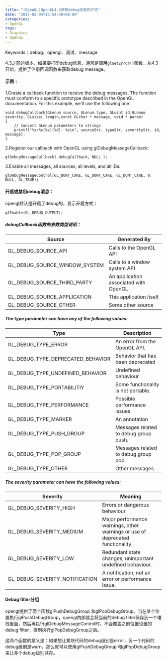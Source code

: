 ```yaml
---
title: "[OpenGL]OpenGL4.3获取debug信息的方式"
date: "2017-02-04T15:54:40+08:00"
categories:
- OpenGL
tags:
- Graphics
- OpenGL
---
```


Keywords：debug、opengl、调试、message

4.3之前的版本，如果要打印debug信息，通常是调用`glGetError()`函数，从4.3开始，提供了注册回调函数来获取debug message。

#### 示例：

1.Create a callback function to receive the debug messages. The function must conform to a specific prototype described in the OpenGL documentation. For this example, we'll use the following one:

    void debugCallback(GLenum source, GLenum type, GLuint id,GLenum severity, GLsizei length,const GLchar * message, void * param)
    {
        // Convert GLenum parameters to strings
        printf("%s:%s[%s](%d): %s\n", sourceStr, typeStr, severityStr, id, message);
    }

2.Register our callback with OpenGL using glDebugMessageCallback:

    glDebugMessageCallback( debugCallback, NULL );

 

3.Enable all messages, all sources, all levels, and all IDs:

    glDebugMessageControl(GL_DONT_CARE, GL_DONT_CARE, GL_DONT_CARE, 0, NULL, GL_TRUE);


#### 开启或禁用debug消息：

opengl默认是开启了debug的，显示开启方式：

    glEnable(GL_DEBUG_OUTPUT);


##### debugCallback函数的参数类型说明：

<table>
    <thead>
        <tr>
            <th>Source</th>
            <th>Generated By</th>
        </tr>
    </thead>
    <tbody>
        <tr>
            <td>GL_DEBUG_SOURCE_API</td>
            <td>Calls to the OpenGL API</td>
        </tr>
        <tr>
            <td>GL_DEBUG_SOURCE_WINDOW_SYSTEM</td>
            <td>Calls to a window system API</td>
        </tr>
        <tr>
            <td>GL_DEBUG_SOURCE_THIRD_PARTY</td>
            <td>An application associated with OpenGL</td>
        </tr>
        <tr>
            <td>GL_DEBUG_SOURCE_APPLICATION</td>
            <td>This application itself</td>
        </tr>
        <tr>
            <td>GL_DEBUG_SOURCE_OTHER</td>
            <td>Some other source</td>
        </tr>
    </tbody>
</table>



##### The type parameter can have any of the following values:

<table>
    <thead>
        <tr>
            <th>Type</th>
            <th>Description</th>
        </tr>
    </thead>
    <tbody>
        <tr>
            <td>GL_DEBUG_TYPE_ERROR</td>
            <td>An error from the OpenGL API.</td>
        </tr>
        <tr>
            <td>GL_DEBUG_TYPE_DEPRECATED_BEHAVIOR</td>
            <td>Behavior that has been deprecated</td>
        </tr>
        <tr>
            <td>GL_DEBUG_TYPE_UNDEFINED_BEHAVIOR</td>
            <td>Undefined behaviour</td>
        </tr>
        <tr>
            <td>GL_DEBUG_TYPE_PORTABILITIY</td>
            <td>Some functionality is not portable.</td>
        </tr>
        <tr>
            <td>GL_DEBUG_TYPE_PERFORMANCE</td>
            <td>Possible performance issues</td>
        </tr>
        <tr>
            <td>GL_DEBUG_TYPE_MARKER</td>
            <td>An annotation</td>
        </tr>
        <tr>
            <td>GL_DEBUG_TYPE_PUSH_GROUP</td>
            <td>Messages related to debug group push.</td>
        </tr>
        <tr>
            <td>GL_DEBUG_TYPE_POP_GROUP</td>
            <td>Messages related to debug group pop.</td>
        </tr>
        <tr>
            <td>GL_DEBUG_TYPE_OTHER</td>
            <td>Other messages</td>
        </tr>
    </tbody>
</table>


##### The severity parameter can have the following values:

<table>
    <thead>
        <tr>
            <th>Severity</th>
            <th>Meaning</th>
        </tr>
    </thead>
    <tbody>
        <tr>
            <td>GL_DEBUG_SEVERITY_HIGH</td>
            <td>Errors or dangerous behaviour</td>
        </tr>
        <tr>
            <td>GL_DEBUG_SEVERITY_MEDIUM</td>
            <td>Major performance warnings, other warnings or use of deprecated functionality.</td>
        </tr>
        <tr>
            <td>GL_DEBUG_SEVERITY_LOW</td>
            <td>Redundant state changes, unimportant undefined behaviour.</td>
        </tr>
        <tr>
            <td>GL_DEBUG_SEVERITY_NOTIFICATION</td>
            <td>A notification, not an error or performance issue.</td>
        </tr>
    </tbody>
</table>

 

#### Debug filter分组

opengl提供了两个函数glPushDebugGroup 和glPopDebugGroup。当在某个位置执行glPushDebugGroup，opengl内部就会将当前的debug filter保存到一个堆栈里面，然后再执行glDebugMessageControl时，不会覆盖之前位置设置的debug filter，直到执行glPopDebugGroup之后。

这两个函数的意义是：如果想让某块代码的debug级别是error，另一个代码的debug级别是warn，那么就可以使用glPushDebugGroup 和glPopDebugGroup来让多个debug级别共存。